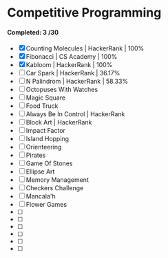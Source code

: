 # Competitive Programming #

#### Completed: 3 /30

- [x] Counting Molecules | HackerRank | 100%
- [x] Fibonacci | CS Academy | 100%
- [x] Kabloom | HackerRank | 100%
- [ ] Car Spark | HackerRank |  36.17%
- [ ] N Palindrom | HackerRank | 58.33%
- [ ] Octopuses With Watches
- [ ] Magic Square
- [ ] Food Truck
- [ ] Always Be In Control | HackerRank
- [ ] Block Art | HackerRank
- [ ] Impact Factor
- [ ] Island Hopping
- [ ] Orienteering
- [ ] Pirates
- [ ] Game Of Stones
- [ ] Ellipse Art
- [ ] Memory Management
- [ ] Checkers Challenge 
- [ ] Mancala'h
- [ ] Flower Games
- [ ]
- [ ]
- [ ]
- [ ]
- [ ]
- [ ]
